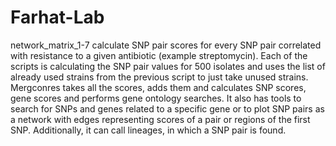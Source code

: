 # Farhat-Lab
network_matrix_1-7 calculate SNP pair scores for every SNP pair correlated with resistance to a given antibiotic (example streptomycin).
Each of the scripts is calculating the SNP pair values for 500 isolates and uses the list of already used strains from the previous script to just take unused strains.
Mergconres takes all the scores, adds them and calculates SNP scores, gene scores and performs gene ontology searches.
It also has tools to search for SNPs and genes related to a specific gene or to plot SNP pairs as a network with edges representing scores of a pair or regions of the first SNP. Additionally, it can call lineages, in which a SNP pair is found.
